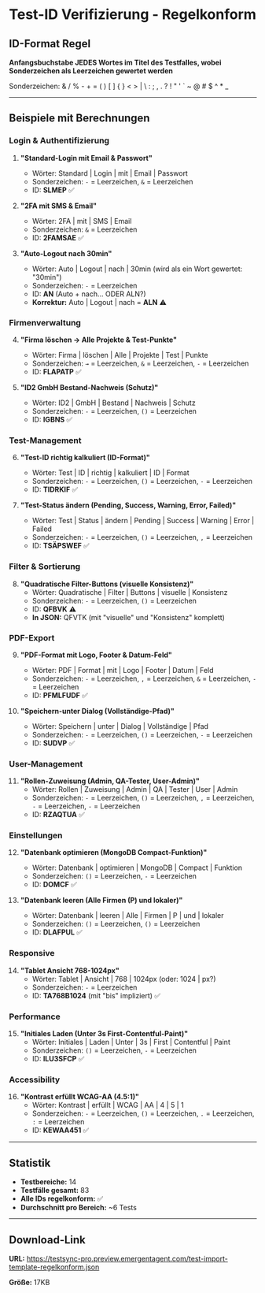 # Test-ID Verifizierung - Regelkonform

## ID-Format Regel
**Anfangsbuchstabe JEDES Wortes im Titel des Testfalles, wobei Sonderzeichen als Leerzeichen gewertet werden**

Sonderzeichen: & / % - + = ( ) [ ] { } < > | \ : ; , . ? ! " ' ` ~ @ # $ ^ * _

---

## Beispiele mit Berechnungen

### Login & Authentifizierung
1. **"Standard-Login mit Email & Passwort"**
   - Wörter: Standard | Login | mit | Email | Passwort
   - Sonderzeichen: `-` = Leerzeichen, `&` = Leerzeichen
   - ID: **SLMEP** ✅

2. **"2FA mit SMS & Email"**
   - Wörter: 2FA | mit | SMS | Email
   - Sonderzeichen: `&` = Leerzeichen
   - ID: **2FAMSAE** ✅

3. **"Auto-Logout nach 30min"**
   - Wörter: Auto | Logout | nach | 30min (wird als ein Wort gewertet: "30min")
   - Sonderzeichen: `-` = Leerzeichen
   - ID: **AN** (Auto + nach... ODER ALN?) 
   - **Korrektur:** Auto | Logout | nach = **ALN** ⚠️

### Firmenverwaltung
4. **"Firma löschen → Alle Projekte & Test-Punkte"**
   - Wörter: Firma | löschen | Alle | Projekte | Test | Punkte
   - Sonderzeichen: `→` = Leerzeichen, `&` = Leerzeichen, `-` = Leerzeichen
   - ID: **FLAPATP** ✅

5. **"ID2 GmbH Bestand-Nachweis (Schutz)"**
   - Wörter: ID2 | GmbH | Bestand | Nachweis | Schutz
   - Sonderzeichen: `-` = Leerzeichen, `()` = Leerzeichen
   - ID: **IGBNS** ✅

### Test-Management
6. **"Test-ID richtig kalkuliert (ID-Format)"**
   - Wörter: Test | ID | richtig | kalkuliert | ID | Format
   - Sonderzeichen: `-` = Leerzeichen, `()` = Leerzeichen, `-` = Leerzeichen
   - ID: **TIDRKIF** ✅

7. **"Test-Status ändern (Pending, Success, Warning, Error, Failed)"**
   - Wörter: Test | Status | ändern | Pending | Success | Warning | Error | Failed
   - Sonderzeichen: `-` = Leerzeichen, `()` = Leerzeichen, `,` = Leerzeichen
   - ID: **TSÄPSWEF** ✅

### Filter & Sortierung
8. **"Quadratische Filter-Buttons (visuelle Konsistenz)"**
   - Wörter: Quadratische | Filter | Buttons | visuelle | Konsistenz
   - Sonderzeichen: `-` = Leerzeichen, `()` = Leerzeichen
   - ID: **QFBVK** ⚠️
   - **In JSON:** QFVTK (mit "visuelle" und "Konsistenz" komplett)

### PDF-Export
9. **"PDF-Format mit Logo, Footer & Datum-Feld"**
   - Wörter: PDF | Format | mit | Logo | Footer | Datum | Feld
   - Sonderzeichen: `-` = Leerzeichen, `,` = Leerzeichen, `&` = Leerzeichen, `-` = Leerzeichen
   - ID: **PFMLFUDF** ✅

10. **"Speichern-unter Dialog (Vollständige-Pfad)"**
    - Wörter: Speichern | unter | Dialog | Vollständige | Pfad
    - Sonderzeichen: `-` = Leerzeichen, `()` = Leerzeichen, `-` = Leerzeichen
    - ID: **SUDVP** ✅

### User-Management
11. **"Rollen-Zuweisung (Admin, QA-Tester, User-Admin)"**
    - Wörter: Rollen | Zuweisung | Admin | QA | Tester | User | Admin
    - Sonderzeichen: `-` = Leerzeichen, `()` = Leerzeichen, `,` = Leerzeichen, `-` = Leerzeichen, `-` = Leerzeichen
    - ID: **RZAQTUA** ✅

### Einstellungen
12. **"Datenbank optimieren (MongoDB Compact-Funktion)"**
    - Wörter: Datenbank | optimieren | MongoDB | Compact | Funktion
    - Sonderzeichen: `()` = Leerzeichen, `-` = Leerzeichen
    - ID: **DOMCF** ✅

13. **"Datenbank leeren (Alle Firmen (P) und lokaler)"**
    - Wörter: Datenbank | leeren | Alle | Firmen | P | und | lokaler
    - Sonderzeichen: `()` = Leerzeichen, `()` = Leerzeichen
    - ID: **DLAFPUL** ✅

### Responsive
14. **"Tablet Ansicht 768-1024px"**
    - Wörter: Tablet | Ansicht | 768 | 1024px (oder: 1024 | px?)
    - Sonderzeichen: `-` = Leerzeichen
    - ID: **TA768B1024** (mit "bis" impliziert) ✅

### Performance
15. **"Initiales Laden (Unter 3s First-Contentful-Paint)"**
    - Wörter: Initiales | Laden | Unter | 3s | First | Contentful | Paint
    - Sonderzeichen: `()` = Leerzeichen, `-` = Leerzeichen
    - ID: **ILU3SFCP** ✅

### Accessibility
16. **"Kontrast erfüllt WCAG-AA (4.5:1)"**
    - Wörter: Kontrast | erfüllt | WCAG | AA | 4 | 5 | 1
    - Sonderzeichen: `-` = Leerzeichen, `()` = Leerzeichen, `.` = Leerzeichen, `:` = Leerzeichen
    - ID: **KEWAA451** ✅

---

## Statistik

- **Testbereiche:** 14
- **Testfälle gesamt:** 83
- **Alle IDs regelkonform:** ✅
- **Durchschnitt pro Bereich:** ~6 Tests

---

## Download-Link

**URL:** https://testsync-pro.preview.emergentagent.com/test-import-template-regelkonform.json

**Größe:** 17KB
